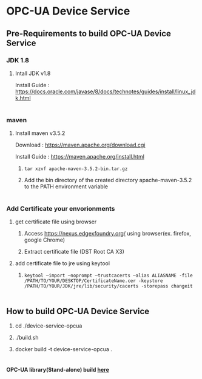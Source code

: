 # OPC-UA Device Service

## Pre-Requirements to build OPC-UA Device Service

### JDK 1.8
1. Intall JDK v1.8

   Install Guide : https://docs.oracle.com/javase/8/docs/technotes/guides/install/linux_jdk.html
<br></br>
### maven
1. Install maven v3.5.2

   Download : https://maven.apache.org/download.cgi

   Install Guide : https://maven.apache.org/install.html
   
   1) `tar xzvf apache-maven-3.5.2-bin.tar.gz`
   
   2) Add the bin directory of the created directory apache-maven-3.5.2 to the PATH environment variable<br></br>
### Add Certificate your envorionments
1. get certificate file using browser

   1) Access https://nexus.edgexfoundry.org/ using browser(ex. firefox, google Chrome)
   
   2) Extract certificate file (DST Root CA X3)

2. add certificate file to jre using keytool

   1) `keytool –import –noprompt –trustcacerts –alias ALIASNAME -file /PATH/TO/YOUR/DESKTOP/CertificateName.cer -keystore /PATH/TO/YOUR/JDK/jre/lib/security/cacerts -storepass changeit`
<br></br>
## How to build OPC-UA Device Service
1. cd ./device-service-opcua

2. ./build.sh

3. docker build -t device-service-opcua .
<br></br>

#### OPC-UA library(Stand-alone) build [here](./protocol-stack/opc-ua/edge-opcua/README.md)
